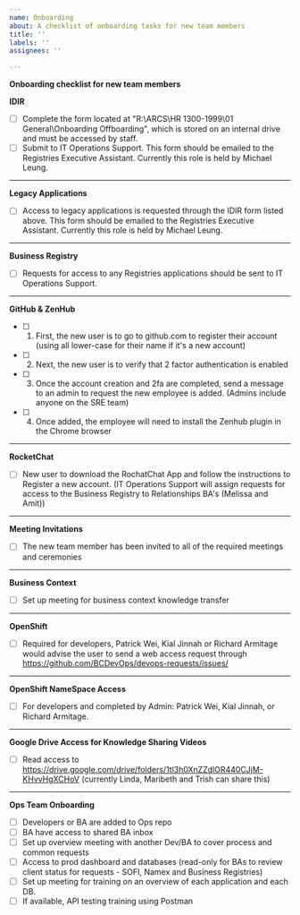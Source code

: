 ```yaml
---
name: Onboarding
about: A checklist of onboarding tasks for new team members
title: ''
labels: ''
assignees: ''

---
```


**Onboarding checklist for new team members**


**IDIR**
- [ ] Complete the form located at "R:\ARCS\HR 1300-1999\01 General\Onboarding Offboarding", which is stored on an internal drive and must be accessed by staff.
- [ ] Submit to IT Operations Support. This form should be emailed to the Registries Executive Assistant. Currently this role is held by Michael Leung.

-----------------

**Legacy Applications**
- [ ] Access to legacy applications is requested through the IDIR form listed above. This form should be emailed to the Registries Executive Assistant. Currently this role is held by Michael Leung.

-----------------

**Business Registry**
- [ ] Requests for access to any Registries applications should be sent to IT Operations Support.

-----------------

**GitHub & ZenHub**
- [ ] 1. First, the new user is to go to github.com to register their account (using all lower-case for their name if it's a new account)
- [ ] 2. Next, the new user is to verify that 2 factor authentication is enabled 
- [ ] 3. Once the account creation and 2fa are completed, send a message to an admin to request the new employee is added. (Admins include anyone on the SRE team)
- [ ] 4. Once added, the employee will need to install the Zenhub plugin in the Chrome browser

-----------------

**RocketChat**
- [ ] New user to download the RochatChat App and follow the instructions to Register a new account. (IT Operations Support will assign requests for access to the Business Registry to Relationships BA's (Melissa and Amit))

-----------------

**Meeting Invitations**
- [ ] The new team member has been invited to all of the required meetings and ceremonies

-----------------

**Business Context**

- [ ] Set up meeting for business context knowledge transfer
 
-----------------

**OpenShift**
- [ ] Required for developers, Patrick Wei, Kial Jinnah or Richard Armitage would advise the user to send a web access request through https://github.com/BCDevOps/devops-requests/issues/

-----------------

**OpenShift NameSpace Access**
- [ ] For developers and completed by Admin: Patrick Wei, Kial Jinnah, or Richard Armitage.

-----------------

**Google Drive Access for Knowledge Sharing Videos**
- [ ] Read access to https://drive.google.com/drive/folders/1tl3h0XnZZdlOR440CJjM-KHvvHgXCHoV (currently Linda, Maribeth and Trish can share this)

-----------------

**Ops Team Onboarding**

- [ ] Developers or BA are added to Ops repo
- [ ] BA have access to shared BA inbox
- [ ] Set up overview meeting with another Dev/BA to cover process and common requests
- [ ] Access to prod dashboard and databases (read-only for BAs to review client status for requests - SOFI, Namex and Business Registries)
- [ ] Set up meeting for training on an overview of each application and each DB. 
- [ ] If available, API testing training using Postman
